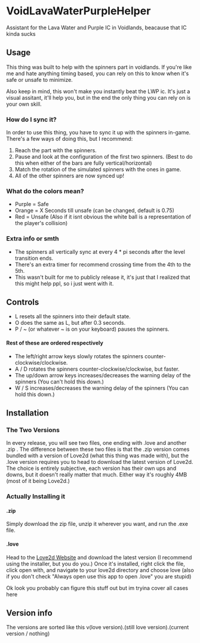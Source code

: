 # VoidLavaWaterPurpleHelper
Assistant for the Lava Water and Purple IC in Voidlands, beacause that IC kinda sucks
## Usage
This thing was built to help with the spinners part in voidlands. If you're like me and hate anything timing based, you can rely on this to know when it's safe or unsafe to minimize.

Also keep in mind, this won't make you instantly beat the LWP ic. It's just a visual assitant, it'll help you, but in the end the only thing you can rely on is your own skill.
### How do I sync it?
In order to use this thing, you have to sync it up with the spinners in-game. There's a few ways of doing this, but I recommend:
1. Reach the part with the spinners.
2. Pause and look at the configuration of the first two spinners. (Best to do this when either of the bars are fully vertical/horizontal)
3. Match the rotation of the simulated spinners with the ones in game.
4. All of the other spinners are now synced up!
### What do the colors mean?
- Purple = Safe
- Orange = X Seconds till unsafe (can be changed, default is 0.75)
- Red = Unsafe
(Also if it isnt obvious the white ball is a representation of the player's collision)
### Extra info or smth
- The spinners all vertically sync at every 4 * pi seconds after the level transition ends.
- There's an extra timer for recommend crossing time from the 4th to the 5th.
- This wasn't built for me to publicly release it, it's just that I realized that this might help ppl, so i just went with it.
## Controls
- L  resets all the spinners into their default state.
- O does the same as L, but after 0.3 seconds.
- P / ~ (or whatever ~ is on your keyboard) pauses the spinners.
#### Rest of these are ordered respectively
- The left/right arrow keys slowly rotates the spinners counter-clockwise/clockwise.
- A / D rotates the spinners counter-clockwise/clockwise, but faster.
- The up/down arrow keys increases/decreases the warning delay of the spinners (You can't hold this down.)
- W / S increases/decreases the warning delay of the spinners (You can hold this down.)
## Installation
### The Two Versions
In every release, you will see two files, one ending with .love and another .zip . The difference between these two files is that the .zip version comes bundled with a version of Love2d (what this thing was made with), but the .love version requires you to head to download the latest version of Love2d. The choice is entirely subjective, each version has their own ups and downs, but it doesn't really matter that much. Either way it's roughly 4MB (most of it being Love2d.)

### Actually Installing it
#### .zip
Simply download the zip file, unzip it wherever you want, and run the .exe file.

#### .love
Head to the [Love2d Website](https://love2d.org/) and download the latest version (I recommend using the installer, but you do you.) Once it's installed, right click the file, click open with, and navigate to your love2d directory and choose love (also if you don't check "Always open use this app to open .love" you are stupid)

Ok look you probably can figure this stuff out but im tryina cover all cases here

## Version info
The versions are sorted like this
v(love version).(still love version).(current version / nothing)